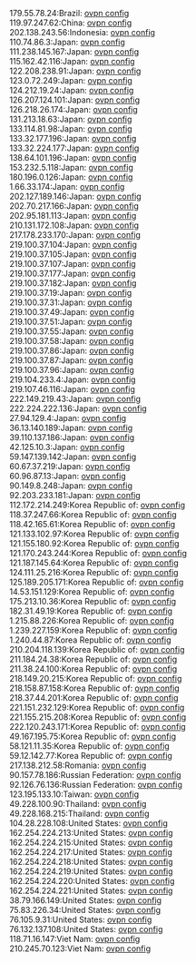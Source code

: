 179.55.78.24:Brazil: [ovpn config](vpn/179_55_78_24.ovpn)  
119.97.247.62:China: [ovpn config](vpn/119_97_247_62.ovpn)  
202.138.243.56:Indonesia: [ovpn config](vpn/202_138_243_56.ovpn)  
110.74.86.3:Japan: [ovpn config](vpn/110_74_86_3.ovpn)  
111.238.145.167:Japan: [ovpn config](vpn/111_238_145_167.ovpn)  
115.162.42.116:Japan: [ovpn config](vpn/115_162_42_116.ovpn)  
122.208.238.91:Japan: [ovpn config](vpn/122_208_238_91.ovpn)  
123.0.72.249:Japan: [ovpn config](vpn/123_0_72_249.ovpn)  
124.212.19.24:Japan: [ovpn config](vpn/124_212_19_24.ovpn)  
126.207.124.101:Japan: [ovpn config](vpn/126_207_124_101.ovpn)  
126.218.26.174:Japan: [ovpn config](vpn/126_218_26_174.ovpn)  
131.213.18.63:Japan: [ovpn config](vpn/131_213_18_63.ovpn)  
133.114.81.98:Japan: [ovpn config](vpn/133_114_81_98.ovpn)  
133.32.177.196:Japan: [ovpn config](vpn/133_32_177_196.ovpn)  
133.32.224.177:Japan: [ovpn config](vpn/133_32_224_177.ovpn)  
138.64.101.196:Japan: [ovpn config](vpn/138_64_101_196.ovpn)  
153.232.5.118:Japan: [ovpn config](vpn/153_232_5_118.ovpn)  
180.196.0.126:Japan: [ovpn config](vpn/180_196_0_126.ovpn)  
1.66.33.174:Japan: [ovpn config](vpn/1_66_33_174.ovpn)  
202.127.189.146:Japan: [ovpn config](vpn/202_127_189_146.ovpn)  
202.70.217.166:Japan: [ovpn config](vpn/202_70_217_166.ovpn)  
202.95.181.113:Japan: [ovpn config](vpn/202_95_181_113.ovpn)  
210.131.172.108:Japan: [ovpn config](vpn/210_131_172_108.ovpn)  
217.178.233.170:Japan: [ovpn config](vpn/217_178_233_170.ovpn)  
219.100.37.104:Japan: [ovpn config](vpn/219_100_37_104.ovpn)  
219.100.37.105:Japan: [ovpn config](vpn/219_100_37_105.ovpn)  
219.100.37.107:Japan: [ovpn config](vpn/219_100_37_107.ovpn)  
219.100.37.177:Japan: [ovpn config](vpn/219_100_37_177.ovpn)  
219.100.37.182:Japan: [ovpn config](vpn/219_100_37_182.ovpn)  
219.100.37.19:Japan: [ovpn config](vpn/219_100_37_19.ovpn)  
219.100.37.31:Japan: [ovpn config](vpn/219_100_37_31.ovpn)  
219.100.37.49:Japan: [ovpn config](vpn/219_100_37_49.ovpn)  
219.100.37.51:Japan: [ovpn config](vpn/219_100_37_51.ovpn)  
219.100.37.55:Japan: [ovpn config](vpn/219_100_37_55.ovpn)  
219.100.37.58:Japan: [ovpn config](vpn/219_100_37_58.ovpn)  
219.100.37.86:Japan: [ovpn config](vpn/219_100_37_86.ovpn)  
219.100.37.87:Japan: [ovpn config](vpn/219_100_37_87.ovpn)  
219.100.37.96:Japan: [ovpn config](vpn/219_100_37_96.ovpn)  
219.104.233.4:Japan: [ovpn config](vpn/219_104_233_4.ovpn)  
219.107.46.116:Japan: [ovpn config](vpn/219_107_46_116.ovpn)  
222.149.219.43:Japan: [ovpn config](vpn/222_149_219_43.ovpn)  
222.224.222.136:Japan: [ovpn config](vpn/222_224_222_136.ovpn)  
27.94.129.4:Japan: [ovpn config](vpn/27_94_129_4.ovpn)  
36.13.140.189:Japan: [ovpn config](vpn/36_13_140_189.ovpn)  
39.110.137.186:Japan: [ovpn config](vpn/39_110_137_186.ovpn)  
42.125.10.3:Japan: [ovpn config](vpn/42_125_10_3.ovpn)  
59.147.139.142:Japan: [ovpn config](vpn/59_147_139_142.ovpn)  
60.67.37.219:Japan: [ovpn config](vpn/60_67_37_219.ovpn)  
60.96.87.13:Japan: [ovpn config](vpn/60_96_87_13.ovpn)  
90.149.8.248:Japan: [ovpn config](vpn/90_149_8_248.ovpn)  
92.203.233.181:Japan: [ovpn config](vpn/92_203_233_181.ovpn)  
112.172.214.249:Korea Republic of: [ovpn config](vpn/112_172_214_249.ovpn)  
118.37.247.66:Korea Republic of: [ovpn config](vpn/118_37_247_66.ovpn)  
118.42.165.61:Korea Republic of: [ovpn config](vpn/118_42_165_61.ovpn)  
121.133.102.97:Korea Republic of: [ovpn config](vpn/121_133_102_97.ovpn)  
121.155.180.92:Korea Republic of: [ovpn config](vpn/121_155_180_92.ovpn)  
121.170.243.244:Korea Republic of: [ovpn config](vpn/121_170_243_244.ovpn)  
121.187.145.64:Korea Republic of: [ovpn config](vpn/121_187_145_64.ovpn)  
124.111.25.216:Korea Republic of: [ovpn config](vpn/124_111_25_216.ovpn)  
125.189.205.171:Korea Republic of: [ovpn config](vpn/125_189_205_171.ovpn)  
14.53.151.129:Korea Republic of: [ovpn config](vpn/14_53_151_129.ovpn)  
175.213.10.36:Korea Republic of: [ovpn config](vpn/175_213_10_36.ovpn)  
182.31.49.19:Korea Republic of: [ovpn config](vpn/182_31_49_19.ovpn)  
1.215.88.226:Korea Republic of: [ovpn config](vpn/1_215_88_226.ovpn)  
1.239.227.159:Korea Republic of: [ovpn config](vpn/1_239_227_159.ovpn)  
1.240.44.87:Korea Republic of: [ovpn config](vpn/1_240_44_87.ovpn)  
210.204.118.139:Korea Republic of: [ovpn config](vpn/210_204_118_139.ovpn)  
211.184.24.38:Korea Republic of: [ovpn config](vpn/211_184_24_38.ovpn)  
211.38.24.100:Korea Republic of: [ovpn config](vpn/211_38_24_100.ovpn)  
218.149.20.215:Korea Republic of: [ovpn config](vpn/218_149_20_215.ovpn)  
218.158.87.158:Korea Republic of: [ovpn config](vpn/218_158_87_158.ovpn)  
218.37.44.201:Korea Republic of: [ovpn config](vpn/218_37_44_201.ovpn)  
221.151.232.129:Korea Republic of: [ovpn config](vpn/221_151_232_129.ovpn)  
221.155.215.208:Korea Republic of: [ovpn config](vpn/221_155_215_208.ovpn)  
222.120.243.171:Korea Republic of: [ovpn config](vpn/222_120_243_171.ovpn)  
49.167.195.75:Korea Republic of: [ovpn config](vpn/49_167_195_75.ovpn)  
58.121.11.35:Korea Republic of: [ovpn config](vpn/58_121_11_35.ovpn)  
59.12.142.77:Korea Republic of: [ovpn config](vpn/59_12_142_77.ovpn)  
217.138.212.58:Romania: [ovpn config](vpn/217_138_212_58.ovpn)  
90.157.78.186:Russian Federation: [ovpn config](vpn/90_157_78_186.ovpn)  
92.126.76.136:Russian Federation: [ovpn config](vpn/92_126_76_136.ovpn)  
123.195.133.10:Taiwan: [ovpn config](vpn/123_195_133_10.ovpn)  
49.228.100.90:Thailand: [ovpn config](vpn/49_228_100_90.ovpn)  
49.228.168.215:Thailand: [ovpn config](vpn/49_228_168_215.ovpn)  
104.28.228.108:United States: [ovpn config](vpn/104_28_228_108.ovpn)  
162.254.224.213:United States: [ovpn config](vpn/162_254_224_213.ovpn)  
162.254.224.215:United States: [ovpn config](vpn/162_254_224_215.ovpn)  
162.254.224.217:United States: [ovpn config](vpn/162_254_224_217.ovpn)  
162.254.224.218:United States: [ovpn config](vpn/162_254_224_218.ovpn)  
162.254.224.219:United States: [ovpn config](vpn/162_254_224_219.ovpn)  
162.254.224.220:United States: [ovpn config](vpn/162_254_224_220.ovpn)  
162.254.224.221:United States: [ovpn config](vpn/162_254_224_221.ovpn)  
38.79.166.149:United States: [ovpn config](vpn/38_79_166_149.ovpn)  
75.83.226.34:United States: [ovpn config](vpn/75_83_226_34.ovpn)  
76.105.9.31:United States: [ovpn config](vpn/76_105_9_31.ovpn)  
76.132.137.108:United States: [ovpn config](vpn/76_132_137_108.ovpn)  
118.71.16.147:Viet Nam: [ovpn config](vpn/118_71_16_147.ovpn)  
210.245.70.123:Viet Nam: [ovpn config](vpn/210_245_70_123.ovpn)  
